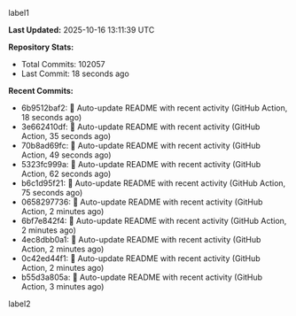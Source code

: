 
label1 
<!-- ACTIVITY_START -->
**Last Updated:** 2025-10-16 13:11:39 UTC

**Repository Stats:**
- Total Commits: 102057
- Last Commit: 18 seconds ago

**Recent Commits:**
- 6b9512baf2: 🤖 Auto-update README with recent activity (GitHub Action, 18 seconds ago)
- 3e662410df: 🤖 Auto-update README with recent activity (GitHub Action, 35 seconds ago)
- 70b8ad69fc: 🤖 Auto-update README with recent activity (GitHub Action, 49 seconds ago)
- 5323fc999a: 🤖 Auto-update README with recent activity (GitHub Action, 62 seconds ago)
- b6c1d95f21: 🤖 Auto-update README with recent activity (GitHub Action, 75 seconds ago)
- 0658297736: 🤖 Auto-update README with recent activity (GitHub Action, 2 minutes ago)
- 6bf7e842f4: 🤖 Auto-update README with recent activity (GitHub Action, 2 minutes ago)
- 4ec8dbb0a1: 🤖 Auto-update README with recent activity (GitHub Action, 2 minutes ago)
- 0c42ed44f1: 🤖 Auto-update README with recent activity (GitHub Action, 2 minutes ago)
- b55d3a805a: 🤖 Auto-update README with recent activity (GitHub Action, 3 minutes ago)
<!-- ACTIVITY_END -->

label2
